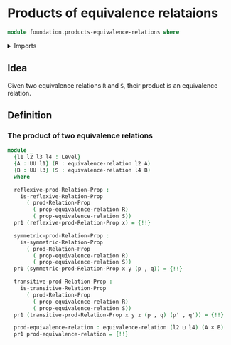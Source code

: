 # Products of equivalence relataions

```agda
module foundation.products-equivalence-relations where
```

<details><summary>Imports</summary>

```agda
open import foundation.binary-relations
open import foundation.dependent-pair-types
open import foundation.products-binary-relations
open import foundation.universe-levels

open import foundation-core.cartesian-product-types
open import foundation-core.equivalence-relations
```

</details>

## Idea

Given two equivalence relations `R` and `S`, their product is an equivalence
relation.

## Definition

### The product of two equivalence relations

```agda
module _
  {l1 l2 l3 l4 : Level}
  {A : UU l1} (R : equivalence-relation l2 A)
  {B : UU l3} (S : equivalence-relation l4 B)
  where

  reflexive-prod-Relation-Prop :
    is-reflexive-Relation-Prop
      ( prod-Relation-Prop
        ( prop-equivalence-relation R)
        ( prop-equivalence-relation S))
  pr1 (reflexive-prod-Relation-Prop x) = {!!}

  symmetric-prod-Relation-Prop :
    is-symmetric-Relation-Prop
      ( prod-Relation-Prop
        ( prop-equivalence-relation R)
        ( prop-equivalence-relation S))
  pr1 (symmetric-prod-Relation-Prop x y (p , q)) = {!!}

  transitive-prod-Relation-Prop :
    is-transitive-Relation-Prop
      ( prod-Relation-Prop
        ( prop-equivalence-relation R)
        ( prop-equivalence-relation S))
  pr1 (transitive-prod-Relation-Prop x y z (p , q) (p' , q')) = {!!}

  prod-equivalence-relation : equivalence-relation (l2 ⊔ l4) (A × B)
  pr1 prod-equivalence-relation = {!!}
```
